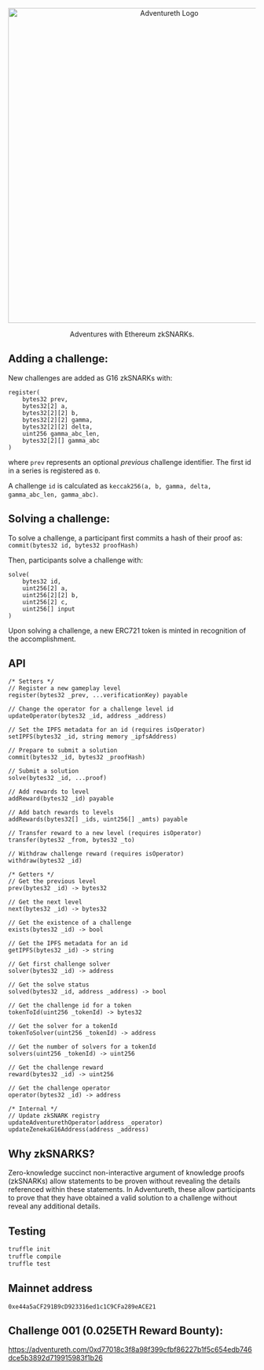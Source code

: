 <p align="center">
	<img src="https://user-images.githubusercontent.com/25379378/75189749-b4ea6500-5703-11ea-91d9-529ef4264dbe.png" width="640" alt="Adventureth Logo" />
	<p align="center">
		Adventures with Ethereum zkSNARKs.
	</p>
</p>

## Adding a challenge:

New challenges are added as G16 zkSNARKs with:

```
register(
	bytes32 prev,
	bytes32[2] a,
	bytes32[2][2] b,
	bytes32[2][2] gamma,
	bytes32[2][2] delta,
	uint256 gamma_abc_len,
	bytes32[2][] gamma_abc
)

```

where `prev` represents an optional _previous_ challenge identifier. The first id in a series is registered as `0`.

A challenge `id` is calculated as `keccak256(a, b, gamma, delta, gamma_abc_len, gamma_abc)`.

## Solving a challenge:

To solve a challenge, a participant first commits a hash of their proof as: `commit(bytes32 id, bytes32 proofHash)`

Then, participants solve a challenge with:

```
solve(
	bytes32 id,
	uint256[2] a,
	uint256[2][2] b,
	uint256[2] c,
	uint256[] input
)
```

Upon solving a challenge, a new ERC721 token is minted in recognition of the accomplishment.

## API

```
/* Setters */
// Register a new gameplay level
register(bytes32 _prev, ...verificationKey) payable

// Change the operator for a challenge level id
updateOperator(bytes32 _id, address _address)

// Set the IPFS metadata for an id (requires isOperator)
setIPFS(bytes32 _id, string memory _ipfsAddress)

// Prepare to submit a solution
commit(bytes32 _id, bytes32 _proofHash)

// Submit a solution
solve(bytes32 _id, ...proof)

// Add rewards to level
addReward(bytes32 _id) payable

// Add batch rewards to levels
addRewards(bytes32[] _ids, uint256[] _amts) payable

// Transfer reward to a new level (requires isOperator)
transfer(bytes32 _from, bytes32 _to)

// Withdraw challenge reward (requires isOperator)
withdraw(bytes32 _id)

/* Getters */
// Get the previous level
prev(bytes32 _id) -> bytes32

// Get the next level
next(bytes32 _id) -> bytes32

// Get the existence of a challenge
exists(bytes32 _id) -> bool

// Get the IPFS metadata for an id
getIPFS(bytes32 _id) -> string

// Get first challenge solver
solver(bytes32 _id) -> address

// Get the solve status
solved(bytes32 _id, address _address) -> bool

// Get the challenge id for a token
tokenToId(uint256 _tokenId) -> bytes32

// Get the solver for a tokenId
tokenToSolver(uint256 _tokenId) -> address

// Get the number of solvers for a tokenId
solvers(uint256 _tokenId) -> uint256

// Get the challenge reward
reward(bytes32 _id) -> uint256

// Get the challenge operator
operator(bytes32 _id) -> address

/* Internal */
// Update zkSNARK registry
updateAdventurethOperator(address _operator)
updateZenekaG16Address(address _address)
```

## Why zkSNARKS?

Zero-knowledge succinct non-interactive argument of knowledge proofs (zkSNARKs) allow statements to be proven without revealing the details referenced within these statements. In Adventureth, these allow participants to prove that they have obtained a valid solution to a challenge without reveal any additional details.

## Testing

```bash
truffle init
truffle compile
truffle test
```

## Mainnet address

```
0xe44a5aCF291B9cD923316ed1c1C9CFa289eACE21
```

## Challenge 001 (0.025ETH Reward Bounty):

https://adventureth.com/0xd77018c3f8a98f399cfbf86227b1f5c654edb746dce5b3892d719915983f1b26
